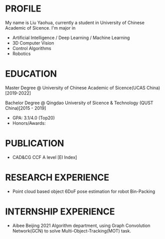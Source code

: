 # PROFILE
My name is Liu Yaohua, currently a student in University of Chinese Academic of Sicence. I'm major in 
* Artificial Intelligence / Deep Learning / Machine Learning
* 3D Computer Vision
* Control Algorithms
* Robotics 


# EDUCATION

Master Degree @ University of Chinese Academic of Sicence(UCAS China) [2019-2022]


Bachelor Degree @ Qingdao University of Sicence & Technology (QUST China)[2015 - 2019]
* GPA: 3.1/4.0 (Top20)   
* Honors/Awards: 


# PUBLICATION
* CAD&CG CCF A level [EI Index]

# RESEARCH EXPERIENCE


* Point cloud based object 6DoF pose estimation for robot Bin-Packing


# INTERNSHIP EXPERIENCE
* Aibee Beijing 2021
  Algorithm department, using Graph Convolution Network(GCN) to solve Multi-Object-Tracking(MOT) task.
